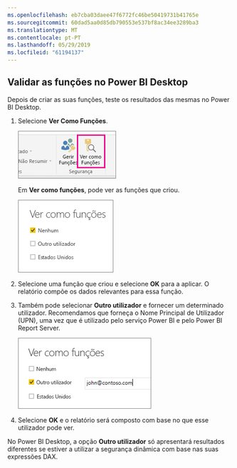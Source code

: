 ```yaml
---
ms.openlocfilehash: eb7cba03daee47f6772fc46be50419731b41765e
ms.sourcegitcommit: 60dad5aa0d85db790553e537bf8ac34ee3289ba3
ms.translationtype: MT
ms.contentlocale: pt-PT
ms.lasthandoff: 05/29/2019
ms.locfileid: "61194137"
---
```

## <a name="validate-the-roles-within-power-bi-desktop"></a>Validar as funções no Power BI Desktop
Depois de criar as suas funções, teste os resultados das mesmas no Power BI Desktop.

1. Selecione **Ver Como Funções**. 

    ![](./media/rls-desktop-view-as-roles/powerbi-desktop-rls-view-as-roles.png)

    Em **Ver como funções**, pode ver as funções que criou.

    ![](./media/rls-desktop-view-as-roles/powerbi-desktop-rls-view-as-roles-dialog.png)

3. Selecione uma função que criou e selecione **OK** para a aplicar. O relatório compõe os dados relevantes para essa função. 

4. Também pode selecionar **Outro utilizador** e fornecer um determinado utilizador. Recomendamos que forneça o Nome Principal de Utilizador (UPN), uma vez que é utilizado pelo serviço Power BI e pelo Power BI Report Server.

    ![](./media/rls-desktop-view-as-roles/powerbi-desktop-rls-other-user.png)

1. Selecione **OK** e o relatório será composto com base no que esse utilizador pode ver. 

No Power BI Desktop, a opção **Outro utilizador** só apresentará resultados diferentes se estiver a utilizar a segurança dinâmica com base nas suas expressões DAX. 

